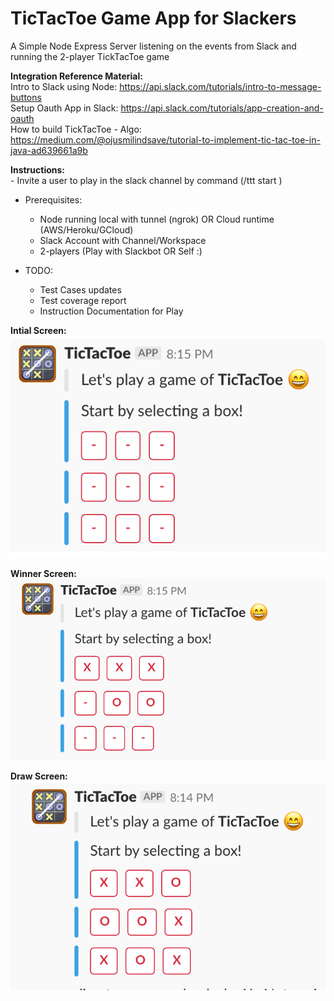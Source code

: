 # TicTacToe Game App for Slackers #

A Simple Node Express Server listening on the events from Slack and running the 2-player TickTacToe game

<b>Integration Reference Material:</b> <br>
Intro to Slack using Node: https://api.slack.com/tutorials/intro-to-message-buttons <br>
Setup Oauth App in Slack: https://api.slack.com/tutorials/app-creation-and-oauth <br>
How to build TickTacToe - Algo: https://medium.com/@ojusmilindsave/tutorial-to-implement-tic-tac-toe-in-java-ad639661a9b<br>

<b>Instructions:</b><br>
    - Invite a user to play in the slack channel by command (/ttt start )

* Prerequisites:
    - Node running local with tunnel (ngrok) OR Cloud runtime (AWS/Heroku/GCloud)
    - Slack Account with Channel/Workspace
    - 2-players (Play with Slackbot OR Self :)

* TODO: 
    - Test Cases updates
    - Test coverage report
    - Instruction Documentation for Play

<b>Intial Screen:</b> <br>
![alt text](./SlackGameView.png)

<b>Winner Screen:</b> <br>
![alt text](./SlackGameWinner.png)

<b>Draw Screen:</b> <br>
![alt text](./SlackGameDraw.png)
